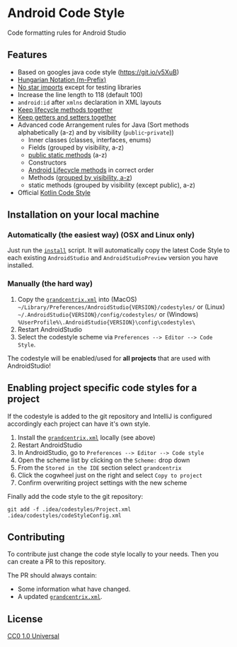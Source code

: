# Android Code Style

Code formatting rules for Android Studio

## Features
- Based on googles java code style (https://git.io/v5XuB)
- [Hungarian Notation (m-Prefix)](https://github.com/grandcentrix/AndroidCodeStyle/issues/4)
- [No star imports](https://github.com/grandcentrix/AndroidCodeStyle/issues/5) except for testing libraries
- Increase the line length to 118 (default 100)
- `android:id` after `xmlns` declaration in XML layouts
- [Keep lifecycle methods together](https://github.com/grandcentrix/AndroidCodeStyle/issues/3)
- [Keep getters and setters together](https://github.com/grandcentrix/AndroidCodeStyle/issues/7)
- Advanced code Arrangement rules for Java (Sort methods alphabetically (a-z) and by visibility (`public`-`private`))
  - Inner classes (classes, interfaces, enums)
  - Fields (grouped by visibility, a-z)
  - [public static methods](https://github.com/grandcentrix/AndroidCodeStyle/issues/8) (a-z)
  - Constructors
  - [Android Lifecycle methods](https://github.com/grandcentrix/AndroidCodeStyle/issues/3) in correct order
  - Methods ([grouped by visibility, a-z](https://github.com/grandcentrix/AndroidCodeStyle/issues/6))
  - static methods (grouped by visibility (except public), a-z)
 - Official [Kotlin Code Style](https://kotlinlang.org/docs/reference/coding-conventions.html)

## Installation on your local machine

### Automatically (the easiest way) (OSX and Linux only)
Just run the [`install`](install.sh) script.
It will automatically copy the latest Code Style to each existing `AndroidStudio` and `AndroidStudioPreview` version you have installed.

### Manually (the hard way)
1. Copy the [`grandcentrix.xml`](styles/grandcentrix.xml) into (MacOS) ``~/Library/Preferences/AndroidStudio{VERSION}/codestyles/`` or (Linux) ``~/.AndroidStudio{VERSION}/config/codestyles/`` or (Windows) ``%UserProfile%\.AndroidStudio{VERSION}\config\codestyles\``
2. Restart AndroidStudio
3. Select the codestyle scheme via `Preferences --> Editor --> Code Style`.

The codestyle will be enabled/used for **all projects** that are used with AndroidStudio!

## Enabling project specific code styles for a project
If the codestyle is added to the git repository and IntelliJ is configured accordingly each project can have it's own style.

1. Install the [`grandcentrix.xml`](styles/grandcentrix.xml) locally (see above)
2. Restart AndroidStudio
3. In AndroidStudio, go to `Preferences --> Editor --> Code style`
4. Open the scheme list by clicking on the `Scheme:` drop down
5. From the `Stored in the IDE` section select `grandcentrix`
6. Click the cogwheel just on the right and select `Copy to project`
7. Confirm overwriting project settings with the new scheme

Finally add the code style to the git repository:
```
git add -f .idea/codestyles/Project.xml .idea/codestyles/codeStyleConfig.xml
```

## Contributing
To contribute just change the code style locally to your needs.
Then you can create a PR to this repository.

The PR should always contain:
* Some information what have changed.
* A updated [`grandcentrix.xml`](styles/grandcentrix.xml).

## License
[CC0 1.0 Universal](https://creativecommons.org/publicdomain/zero/1.0/legalcode)
